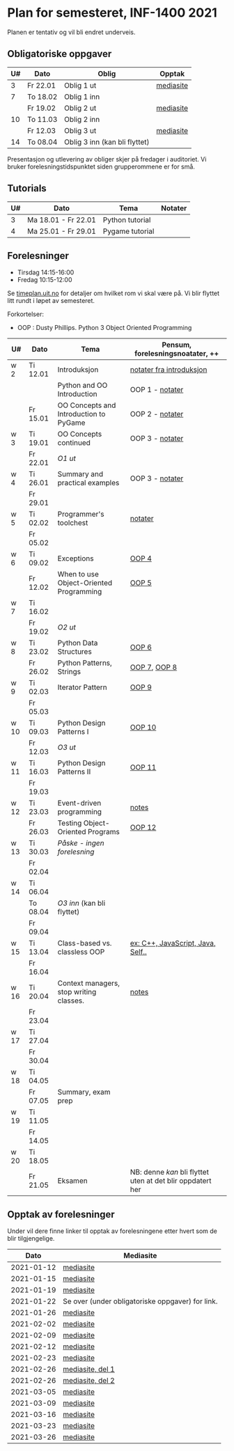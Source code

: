 Plan for semesteret, INF-1400 2021
====================================

Planen er tentativ og vil bli endret underveis. 

Obligatoriske oppgaver
-----------------

| U#  | Dato     | Oblig                         | Opptak                                                                                  |
| --- | -----    | -----------------------       | -----                                                                                   |
| 3   | Fr 22.01 | Oblig 1 ut                    | [mediasite](https://mediasite.uit.no/Mediasite/Play/4cb1810a6ab348869083a7bebd3c551d1d) |
| 7   | To 18.02 | Oblig 1 inn                   |                                                                                         |
|     | Fr 19.02 | Oblig 2 ut                    | [mediasite](https://mediasite.uit.no/Mediasite/Play/1ff076ab5d484985b13b6b0a5e7a16361d) |
| 10  | To 11.03 | Oblig 2 inn                   |                                                                                         |
|     | Fr 12.03 | Oblig 3 ut                    | [mediasite](https://mediasite.uit.no/Mediasite/Play/24813d311c1c4210b9d875c52b3e3acf1d) |
| 14  | To 08.04 | Oblig 3 inn (kan bli flyttet) |                                                                                         |


Presentasjon og utlevering av obliger skjer på fredager i auditoriet.
Vi bruker forelesningstidspunktet siden grupperommene er for små. 

Tutorials
------

| U#  | Dato                | Tema            | Notater        |
| --- | ----                | -----           | -------------- |
| 3   | Ma 18.01 - Fr 22.01 | Python tutorial |                |
| 4   | Ma 25.01 - Fr 29.01 | Pygame tutorial |                |



Forelesninger
-------------

- Tirsdag 14:15-16:00 
- Fredag  10:15-12:00 

Se [timeplan.uit.no](http://timeplan.uit.no/emne_timeplan.php?sem=21v&module[]=INF-1400-1)
for detaljer om hvilket rom vi skal være på. Vi blir flyttet litt
rundt i løpet av semesteret.

Forkortelser: 
* OOP : Dusty Phillips. Python 3 Object Oriented Programming


| U#   | Dato     | Tema                                    | Pensum, forelesningsnoatater, ++                                                           |
| ---  | ----     | -----                                   | --------------                                                                             |
| w  2 | Ti 12.01 | Introduksjon                            | [notater fra introduksjon](lectures/introduksjon)                                          |
|      |          | Python and OO Introduction              | OOP 1 - [notater](lectures/oop-01-python-intro-and-oo)                                     |
|      | Fr 15.01 | OO Concepts and Introduction to PyGame  | OOP 2 - [notater](lectures/oop-02-oo-and-pygame)                                           |
| w  3 | Ti 19.01 | OO Concepts continued                   | OOP 3 - [notater](lectures/oop-02-03-oo-concepts)                                          |
|      | Fr 22.01 | *O1 ut*                                 |                                                                                            |
| w  4 | Ti 26.01 | Summary and practical examples          | OOP 3 - [notater](lectures/oop-03-summary-and-examples)                                    |
|      | Fr 29.01 |                                         |                                                                                            |
| w  5 | Ti 02.02 | Programmer's toolchest                  | [notater](lectures/lecture-tools)                                                          |
|      | Fr 05.02 |                                         |                                                                                            |
| w  6 | Ti 09.02 | Exceptions                              | [OOP 4](lectures/oop-04-exceptions)                                                        |
|      | Fr 12.02 | When to use Object-Oriented Programming | [OOP 5](lectures/oop-05-when-to-use-oop)                                                   |
| w  7 | Ti 16.02 |                                         |                                                                                            |
|      | Fr 19.02 | *O2 ut*                                 |                                                                                            |
| w  8 | Ti 23.02 | Python Data Structures                  | [OOP 6](lectures/oop-06-python-data-structures)                                            |
|      | Fr 26.02 | Python Patterns, Strings                | [OOP 7](lectures/oop-07-oop-shortcuts), [OOP 8](lectures/oop-08-strings-and-serialization) |
| w  9 | Ti 02.03 | Iterator Pattern                        | [OOP 9](lectures/oop-09-iterator)                                                          |
|      | Fr 05.03 |                                         |                                                                                            |
| w 10 | Ti 09.03 | Python Design Patterns I                | [OOP 10](lectures/oop-10-design-pat-1)                                                     |
|      | Fr 12.03 | *O3 ut*                                 |                                                                                            |
| w 11 | Ti 16.03 | Python Design Patterns II               | [OOP 11](lectures/oop-11-design-pat-2)                                                     |
|      | Fr 19.03 |                                         |                                                                                            |
| w 12 | Ti 23.03 | Event-driven programming                | [notes](lectures/lecture-event-driven-programming)                                         |
|      | Fr 26.03 | Testing Object-Oriented Programs        | [OOP 12](lectures/oop-12-testing)                                                          |
| w 13 | Ti 30.03 | *Påske - ingen forelesning*             |                                                                                            |
|      | Fr 02.04 |                                         |                                                                                            |
| w 14 | Ti 06.04 |                                         |                                                                                            |
|      | To 08.04 | *O3 inn* (kan bli flyttet)              |                                                                                            |
|      | Fr 09.04 |                                         |                                                                                            |
| w 15 | Ti 13.04 | Class-based vs. classless OOP           | [ex: C++, JavaScript, Java, Self..](lectures/lecture-other-languages)                      |
|      | Fr 16.04 |                                         |                                                                                            |
| w 16 | Ti 20.04 | Context managers, stop writing classes. | [notes](lectures/lecture-context-mgr-stop-writing-cl)                                      |
|      | Fr 23.04 |                                         |                                                                                            |
| w 17 | Ti 27.04 |                                         |                                                                                            |
|      | Fr 30.04 |                                         |                                                                                            |
| w 18 | Ti 04.05 |                                         |                                                                                            |
|      | Fr 07.05 | Summary, exam prep                      |                                                                                            |
| w 19 | Ti 11.05 |                                         |                                                                                            |
|      | Fr 14.05 |                                         |                                                                                            |
| w 20 | Ti 18.05 |                                         |                                                                                            |
|      | Fr 21.05 | Eksamen                                 | NB: denne *kan* bli flyttet uten at det blir oppdatert her                                 |



Opptak av forelesninger 
-------------------------

Under vil dere finne linker til opptak av forelesningene etter hvert som de blir tilgjengelige. 


| Dato       | Mediasite                                                                               |
|------------|-----------------------------------------------------------------------------------------|
| 2021-01-12 | [mediasite](https://mediasite.uit.no/Mediasite/Play/770879804d5743d88f0d20ca6fa8062d1d) |
| 2021-01-15 | [mediasite](https://mediasite.uit.no/Mediasite/Play/6fe6972065d64bf794bffbafea60682e1d) |
| 2021-01-19 | [mediasite](https://mediasite.uit.no/Mediasite/Play/5d4c123875a74afeaa3b2b0757ccd13d1d) |
| 2021-01-22 | Se over (under obligatoriske oppgaver) for link.                                        |
| 2021-01-26 | [mediasite](https://mediasite.uit.no/Mediasite/Play/c6b65e40e67c432e8023e673ca5834bb1d) |
| 2021-02-02 | [mediasite](https://mediasite.uit.no/Mediasite/Play/3e170a0af8f44e4281c38aa6356ba1041d) |
| 2021-02-09 | [mediasite](https://mediasite.uit.no/Mediasite/Play/dbe1246efce1455da10feeec66b971bb1d) |
| 2021-02-12 | [mediasite](https://mediasite.uit.no/Mediasite/Play/26485dbe2b7c4d8890640a15cf650c9e1d) |
| 2021-02-23 | [mediasite](https://mediasite.uit.no/Mediasite/Play/5cefd23d13944c408ea82a2ed54a22bf1d) |
| 2021-02-26 | [mediasite, del 1](https://mediasite.uit.no/Mediasite/Play/70cdf90a45ea47228543a7af88e6dd8e1d) |
| 2021-02-26 | [mediasite, del 2](https://mediasite.uit.no/Mediasite/Play/6ce853002939477c8f43cdfd90e497e81d) |
| 2021-03-05 | [mediasite](https://mediasite.uit.no/Mediasite/Play/bd26eb38abcf4675b75368100bc707d61d) |
| 2021-03-09 | [mediasite](https://mediasite.uit.no/Mediasite/Play/8ba1d3d4f55542bba04e1dd4b82484381d) |
| 2021-03-16 | [mediasite](https://mediasite.uit.no/Mediasite/Play/2c7ec2f8b50b4784bde73fd01844cf771d) |
| 2021-03-23 | [mediasite](https://mediasite.uit.no/Mediasite/Play/cbbd1dcbc40c454bb170fff7df9cd6731d) |
| 2021-03-26 | [mediasite](https://mediasite.uit.no/Mediasite/Play/a9d29923aa0c416cbb5b864ecbbffa581d) |

